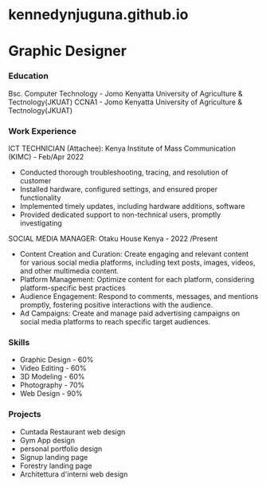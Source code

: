 # kennedynjuguna.github.io

# Graphic Designer

### Education
Bsc. Computer Technology - Jomo Kenyatta University of Agriculture & Tectnology(JKUAT)
CCNA1 - Jomo Kenyatta University of Agriculture & Tectnology(JKUAT)

### Work Experience
ICT TECHNICIAN (Attachee): Kenya Institute of Mass Communication (KIMC) - Feb/Apr 2022
- Conducted thorough troubleshooting, tracing, and resolution of customer
- Installed hardware, configured settings, and ensured proper functionality
- Implemented timely updates, including hardware additions, software
- Provided dedicated support to non-technical users, promptly investigating

SOCIAL MEDIA MANAGER: Otaku House Kenya - 2022 /Present
- Content Creation and Curation: Create engaging and relevant content for various social media platforms, including text posts, images, videos, and other multimedia content.
- Platform Management: Optimize content for each platform, considering platform-specific best practices 
- Audience Engagement: Respond to comments, messages, and mentions promptly, fostering positive interactions with the audience.
- Ad Campaigns: Create and manage paid advertising campaigns on social media platforms to reach specific target audiences.
  
### Skills
- Graphic Design - 60%
- Video Editing - 60%
- 3D Modeling - 60%
- Photography - 70%
- Web Design - 90%
  
### Projects
- Cuntada Restaurant web design
- Gym App design
- personal portfolio design
- Signup landing page
- Forestry landing page
- Architettura d'interni web design
   
